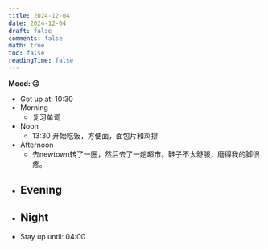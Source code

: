 ```yaml
---
title: 2024-12-04
date: 2024-12-04
draft: false
comments: false
math: true
toc: false
readingTime: false
---
```


**Mood: 😐**

- Got up at: 10:30
- Morning
	- 复习单词
- Noon
	- 13:30 开始吃饭，方便面，面包片和鸡排
- Afternoon
	- 去newtown转了一圈，然后去了一趟超市。鞋子不太舒服，磨得我的脚很疼。
- Evening
	- 
- Night
	- 
- Stay up until: 04:00
